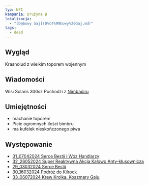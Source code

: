 ```yaml
---
typ: NPC
kampania: Drużyna B
lokalizacja:
  - "[Dębowy Gaj](D%C4%99bowy%20Gaj.md)"
tags:
  - dead
---
```


## Wygląd
 Krasnolud z wielkim toporem wojennym

## Wiadomości
Wisi Solaris 300sz
Pochodzi z [Nimbadiru](../lokacje/Nimbadir.md)

## Umiejętności
- machanie toporem
- Picie ogromnych ilości bimbru
- ma kufelek nieskończonego piwa

## Występowanie
- [31_07042024 Serce Bestii i Wóz Handlarzy](../sesje/31_07042024%20Serce%20Bestii%20i%20W%C3%B3z%20Handlarzy.md)
- [32_26052024 Super Reaktywna Akcja Kałowo Anty-kłusownicza](../sesje/32_26052024%20Super%20Reaktywna%20Akcja%20Ka%C5%82owo%20Anty-k%C5%82usownicza.md)
- [29_03032024 Serce Bestii](../sesje/29_03032024%20Serce%20Bestii.md)
- [30_16032024 Podróż do Kilrock](../sesje/30_16032024%20Podr%C3%B3%C5%BC%20do%20Kilrock.md)
- [33_06072024 Krew Krolka, Koszmary Gaju](../sesje/33_06072024%20Krew%20Krolka,%20Koszmary%20Gaju.md)





